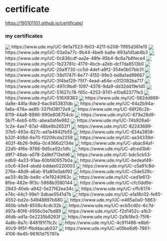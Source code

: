 # certificate

https://190101101.github.io/certificate/

<h3>my certificates</h3>

<img align="center" src="https://github.com/190101101/certificate/blob/main/resources/files/jpg/UC-9e1a7523-fb03-4211-b208-11f65d381e15.jpg">
https://www.ude.my/UC-9e1a7523-fb03-4211-b208-11f65d381e15

<img align="center" src="https://github.com/190101101/certificate/blob/main/resources/files/jpg/UC-03a0a77c-9b44-4be9-ba6e-893a1d5ab6b3.jpg">
https://www.ude.my/UC-03a0a77c-9b44-4be9-ba6e-893a1d5ab6b3

<img align="center" src="https://github.com/190101101/certificate/blob/main/resources/files/jpg/UC-0c836cdf-aa2e-48fe-85b4-8c6a7b8fece4.jpg">
https://www.ude.my/UC-0c836cdf-aa2e-48fe-85b4-8c6a7b8fece4

<img align="center" src="https://github.com/190101101/certificate/blob/main/resources/files/jpg/UC-1b23781c-4179-4bcb-a2eb-dcf7da8513b0.jpg">
https://www.ude.my/UC-1b23781c-4179-4bcb-a2eb-dcf7da8513b0

<img align="center" src="https://github.com/190101101/certificate/blob/main/resources/files/jpg/UC-20a1f730-cc5d-4def-a9f2-354e0b07bb31.jpg">
https://www.ude.my/UC-20a1f730-cc5d-4def-a9f2-354e0b07bb31

<img align="center" src="https://github.com/190101101/certificate/blob/main/resources/files/jpg/UC-38d1747f-8e77-4155-99e3-bd8a1ad99667.jpg">
https://www.ude.my/UC-38d1747f-8e77-4155-99e3-bd8a1ad99667

<img align="center" src="https://github.com/190101101/certificate/blob/main/resources/files/jpg/UC-3f4be129-75f7-4ead-a64e-c012092ba717.jpg">
https://www.ude.my/UC-3f4be129-75f7-4ead-a64e-c012092ba717

<img align="center" src="https://github.com/190101101/certificate/blob/main/resources/files/jpg/UC-497c9bdf-1097-4376-9da9-dd32dd19e1d0.jpg">
https://www.ude.my/UC-497c9bdf-1097-4376-9da9-dd32dd19e1d0

<img align="center" src="https://github.com/190101101/certificate/blob/main/resources/files/jpg/UC-51627c78-f65c-4253-9741-e10a82377fe3.jpg">
https://www.ude.my/UC-51627c78-f65c-4253-9741-e10a82377fe3

<img align="center" src="https://github.com/190101101/certificate/blob/main/resources/files/jpg/UC-516XR3B3.jpg">
https://www.ude.my/UC-516XR3B3

<img align="center" src="https://github.com/190101101/certificate/blob/main/resources/files/jpg/UC-582dd668-da8e-44fa-8de3-6ac9453831db.jpg">
https://www.ude.my/UC-582dd668-da8e-44fa-8de3-6ac9453831db

<img align="center" src="https://github.com/190101101/certificate/blob/main/resources/files/jpg/UC-64a2b94a-fa8a-474a-ae95-337fd38f72e9.jpg">
https://www.ude.my/UC-64a2b94a-fa8a-474a-ae95-337fd38f72e9

<img align="center" src="https://github.com/190101101/certificate/blob/main/resources/files/jpg/UC-66f26c2b-8119-44a8-8996-990e808754cb.jpg">
https://www.ude.my/UC-66f26c2b-8119-44a8-8996-990e808754cb

<img align="center" src="https://github.com/190101101/certificate/blob/main/resources/files/jpg/UC-679a28d9-5b7f-4eb5-b1fc-abea0af4e982.jpg">
https://www.ude.my/UC-679a28d9-5b7f-4eb5-b1fc-abea0af4e982

<img align="center" src="https://github.com/190101101/certificate/blob/main/resources/files/jpg/UC-74b926a6-1c2e-4ae7-87a1-48be9b2652f1.jpg">
https://www.ude.my/UC-74b926a6-1c2e-4ae7-87a1-48be9b2652f1

<img align="center" src="https://github.com/190101101/certificate/blob/main/resources/files/jpg/UC-82243689-37b5-493e-827c-ad1a4942fb55.jpg">
https://www.ude.my/UC-82243689-37b5-493e-827c-ad1a4942fb55

<img align="center" src="https://github.com/190101101/certificate/blob/main/resources/files/jpg/UC-834a3858-b32f-408d-9a70-f0209cda2258.jpg">
https://www.ude.my/UC-834a3858-b32f-408d-9a70-f0209cda2258

<img align="center" src="https://github.com/190101101/certificate/blob/main/resources/files/jpg/UC-aa34339d-402f-4b26-9d6a-0c4366d2134e.jpg">
https://www.ude.my/UC-aa34339d-402f-4b26-9d6a-0c4366d2134e

<img align="center" src="https://github.com/190101101/certificate/blob/main/resources/files/jpg/UC-abac84a1-22d5-4f6e-9786-9d5ce92c1dfc.jpg">
https://www.ude.my/UC-abac84a1-22d5-4f6e-9786-9d5ce92c1dfc

<img align="center" src="https://github.com/190101101/certificate/blob/main/resources/files/jpg/UC-afced3b6-d9f7-48ab-a078-2a9bf713efd6.jpg">
https://www.ude.my/UC-afced3b6-d9f7-48ab-a078-2a9bf713efd6

<img align="center" src="https://github.com/190101101/certificate/blob/main/resources/files/jpg/UC-bdc5cb53-edb9-4a33-91aa-60bf40957b0a.jpg">
https://www.ude.my/UC-bdc5cb53-edb9-4a33-91aa-60bf40957b0a

<img align="center" src="https://github.com/190101101/certificate/blob/main/resources/files/jpg/UC-bedeaf49-c0c6-43e4-abdd-bddae0220003.jpg">
https://www.ude.my/UC-bedeaf49-c0c6-43e4-abdd-bddae0220003

<img align="center" src="https://github.com/190101101/certificate/blob/main/resources/files/jpg/UC-c5a91c8d-276e-48d9-a6ab-91a80e0abf92.jpg">
https://www.ude.my/UC-c5a91c8d-276e-48d9-a6ab-91a80e0abf92

<img align="center" src="https://github.com/190101101/certificate/blob/main/resources/files/jpg/UC-c5de529c-ae33-4b3b-be8c-c1e19240f63c.jpg">
https://www.ude.my/UC-c5de529c-ae33-4b3b-be8c-c1e19240f63c

<img align="center" src="https://github.com/190101101/certificate/blob/main/resources/files/jpg/UC-cad1e613-8fbe-482e-9f3c-5868b3580144.jpg">
https://www.ude.my/UC-cad1e613-8fbe-482e-9f3c-5868b3580144

<img align="center" src="https://github.com/190101101/certificate/blob/main/resources/files/jpg/UC-cfc0dd9e-2843-40eb-a942-5e27f62ea34c.jpg">
https://www.ude.my/UC-cfc0dd9e-2843-40eb-a942-5e27f62ea34c

<img align="center" src="https://github.com/190101101/certificate/blob/main/resources/files/jpg/UC-cffc6174-e74c-44c1-99e1-3dbae5541d7b.jpg">
https://www.ude.my/UC-cffc6174-e74c-44c1-99e1-3dbae5541d7b

<img align="center" src="https://github.com/190101101/certificate/blob/main/resources/files/jpg/UC-e1a18c02-fe85-4552-bd2e-54948897b680.jpg">
https://www.ude.my/UC-e1a18c02-fe85-4552-bd2e-54948897b680

<img align="center" src="https://github.com/190101101/certificate/blob/main/resources/files/jpg/UC-e465a0a0-5863-460b-bfe8-9508c4cdc32b.jpg">
https://www.ude.my/UC-e465a0a0-5863-460b-bfe8-9508c4cdc32b

<img align="center" src="https://github.com/190101101/certificate/blob/main/resources/files/jpg/UC-ecb5cd0c-6c7d-497a-80f6-4956c0e7bd89.jpg">
https://www.ude.my/UC-ecb5cd0c-6c7d-497a-80f6-4956c0e7bd89

<img align="center" src="https://github.com/190101101/certificate/blob/main/resources/files/jpg/UC-f2d1452c-a1b3-46db-ad1a-0e2235b8263f.jpg">
https://www.ude.my/UC-f2d1452c-a1b3-46db-ad1a-0e2235b8263f

<img align="center" src="https://github.com/190101101/certificate/blob/main/resources/files/jpg/UC-2a1b18e3-75f6-4a8b-8a7c-846191f7fc2c.jpg">
https://www.ude.my/UC-2a1b18e3-75f6-4a8b-8a7c-846191f7fc2c

<img align="center" src="https://github.com/190101101/certificate/blob/main/resources/files/jpg/UC-4c911486-e8b6-40c9-9f5f-ffbddacab037.jpg">
https://www.ude.my/UC-4c911486-e8b6-40c9-9f5f-ffbddacab037

<img align="center" src="https://github.com/190101101/certificate/blob/main/resources/files/jpg/UC-a05be6d6-7861-4106-8e45-96161d75797a.jpg">
https://www.ude.my/UC-a05be6d6-7861-4106-8e45-96161d75797a
